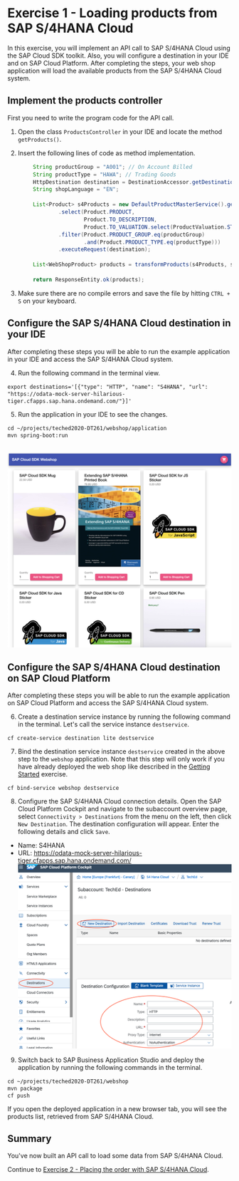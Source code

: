 # Exercise 1 - Loading products from SAP S/4HANA Cloud

In this exercise, you will implement an API call to SAP S/4HANA Cloud using the SAP Cloud SDK toolkit. Also, you will configure a destination in your IDE and on SAP Cloud Platform. After completing the steps, your web shop application will load the available products from the SAP S/4HANA Cloud system.

## Implement the products controller

First you need to write the program code for the API call.

1. Open the class `ProductsController` in your IDE and locate the method `getProducts()`.

2.	Insert the following lines of code as method implementation.
```java
		String productGroup = "A001"; // On Account Billed
		String productType = "HAWA"; // Trading Goods
		HttpDestination destination = DestinationAccessor.getDestination("S4HANA").asHttp();
		String shopLanguage = "EN";
		
		List<Product> s4Products = new DefaultProductMasterService().getAllProduct()
				.select(Product.PRODUCT,
						Product.TO_DESCRIPTION,
						Product.TO_VALUATION.select(ProductValuation.STANDARD_PRICE))
				.filter(Product.PRODUCT_GROUP.eq(productGroup)
						.and(Product.PRODUCT_TYPE.eq(productType)))
				.executeRequest(destination);

		List<WebShopProduct> products = transformProducts(s4Products, shopLanguage);

		return ResponseEntity.ok(products);
```

3. Make sure there are no compile errors and save the file by hitting `CTRL + S` on your keyboard.


## Configure the SAP S/4HANA Cloud destination in your IDE

After completing these steps you will be able to run the example application in your IDE and access the SAP S/4HANA Cloud system.

4. Run the following command in the terminal view.
```
export destinations='[{"type": "HTTP", "name": "S4HANA", "url": "https://odata-mock-server-hilarious-tiger.cfapps.sap.hana.ondemand.com/"}]'
```

5. Run the application in your IDE to see the changes.
```
cd ~/projects/teched2020-DT261/webshop/application
mvn spring-boot:run
```
<br>![](/exercises/ex1/images/product_list_page.png)


## Configure the SAP S/4HANA Cloud destination on SAP Cloud Platform

After completing these steps you will be able to run the example application on SAP Cloud Platform and access the SAP S/4HANA Cloud system.

6. Create a destination service instance by running the following command in the terminal. Let's call the service instance `destservice`.
```
cf create-service destination lite destservice
```

7. Bind the destination service instance `destservice` created in the above step to the `webshop` application. Note that this step will only work if you have already deployed the web shop like described in the [Getting Started](exercises/ex0/) exercise.
```
cf bind-service webshop destservice
```

8. Configure the SAP S/4HANA Cloud connection details. Open the SAP Cloud Platform Cockpit and navigate to the subaccount overview page, select `Connectivity > Destinations` from the menu on the left, then click `New Destination`. The destination configuration will appear. Enter the following details and click `Save`.
* Name: S4HANA
* URL: https://odata-mock-server-hilarious-tiger.cfapps.sap.hana.ondemand.com/
<br>![](/exercises/ex1/images/configure_destination.png)

9. Switch back to SAP Business Application Studio and deploy the application by running the following commands in the terminal.
```
cd ~/projects/teched2020-DT261/webshop
mvn package
cf push
```

If you open the deployed application in a new browser tab, you will see the products list, retrieved from SAP S/4HANA Cloud.

## Summary

You've now built an API call to load some data from SAP S/4HANA Cloud.

Continue to [Exercise 2 - Placing the order with SAP S/4HANA Cloud](../ex2/README.md).

